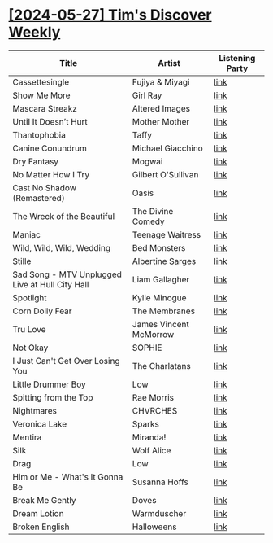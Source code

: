 # [[2024-05-27] Tim's Discover Weekly](https://open.spotify.com/user/62eef773ff17489d88887659a743f038/playlist/5tEET6nEXkwexo6WtSqROw)

| Title | Artist | Listening Party |
| --- | --- | --- |
| Cassettesingle | Fujiya & Miyagi | [link](https://timstwitterlisteningparty.com/pages/replay/feed_608.html) |
| Show Me More | Girl Ray | [link](https://timstwitterlisteningparty.com/pages/replay/feed_193.html) |
| Mascara Streakz | Altered Images | [link](https://timstwitterlisteningparty.com/pages/replay/feed_1127.html) |
| Until It Doesn’t Hurt | Mother Mother | [link](https://timstwitterlisteningparty.com/pages/replay/feed_828.html) |
| Thantophobia | Taffy | [link](https://timstwitterlisteningparty.com/pages/replay/feed_807.html) |
| Canine Conundrum | Michael Giacchino | [link](https://timstwitterlisteningparty.com/pages/replay/feed_662.html) |
| Dry Fantasy | Mogwai | [link](https://timstwitterlisteningparty.com/pages/replay/feed_667.html) |
| No Matter How I Try | Gilbert O'Sullivan | [link](https://timstwitterlisteningparty.com/pages/replay/feed_1188.html) |
| Cast No Shadow (Remastered) | Oasis | [link](https://timstwitterlisteningparty.com/pages/replay/feed_2.html) |
| The Wreck of the Beautiful | The Divine Comedy | [link](https://timstwitterlisteningparty.com/pages/replay/feed_474.html) |
| Maniac | Teenage Waitress | [link](https://timstwitterlisteningparty.com/pages/replay/feed_993.html) |
| Wild, Wild, Wild, Wedding | Bed Monsters | [link](https://timstwitterlisteningparty.com/pages/replay/feed_838.html) |
| Stille | Albertine Sarges | [link](https://timstwitterlisteningparty.com/pages/replay/feed_707.html) |
| Sad Song - MTV Unplugged Live at Hull City Hall | Liam Gallagher | [link](https://timstwitterlisteningparty.com/pages/replay/feed_231.html) |
| Spotlight | Kylie Minogue | [link](https://timstwitterlisteningparty.com/pages/replay/feed_525.html) |
| Corn Dolly Fear | The Membranes | [link](https://timstwitterlisteningparty.com/pages/replay/feed_558.html) |
| Tru Love | James Vincent McMorrow | [link](https://timstwitterlisteningparty.com/pages/replay/feed_919.html) |
| Not Okay | SOPHIE | [link]() |
| I Just Can't Get Over Losing You | The Charlatans | [link](https://timstwitterlisteningparty.com/pages/replay/feed_289.html) |
| Little Drummer Boy | Low | [link](https://timstwitterlisteningparty.com/pages/replay/feed_595.html) |
| Spitting from the Top | Rae Morris | [link](https://timstwitterlisteningparty.com/pages/replay/feed_1103.html) |
| Nightmares | CHVRCHES | [link](https://timstwitterlisteningparty.com/pages/replay/feed_898.html) |
| Veronica Lake | Sparks | [link](https://timstwitterlisteningparty.com/pages/replay/feed_1271.html) |
| Mentira | Miranda! | [link](https://timstwitterlisteningparty.com/pages/replay/feed_298.html) |
| Silk | Wolf Alice | [link](https://timstwitterlisteningparty.com/pages/replay/feed_63.html) |
| Drag | Low | [link](https://timstwitterlisteningparty.com/pages/replay/feed_120.html) |
| Him or Me - What's It Gonna Be | Susanna Hoffs | [link](https://timstwitterlisteningparty.com/pages/replay/feed_990.html) |
| Break Me Gently | Doves | [link](https://timstwitterlisteningparty.com/pages/replay/feed_8.html) |
| Dream Lotion | Warmduscher | [link](https://timstwitterlisteningparty.com/pages/replay/feed_261.html) |
| Broken English | Halloweens | [link](https://timstwitterlisteningparty.com/pages/replay/feed_587.html) |
